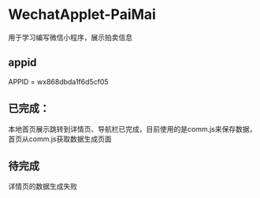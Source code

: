 # WechatApplet-PaiMai
用于学习编写微信小程序，展示拍卖信息
## appid
  APPID = wx868dbda1f6d5cf05
## 已完成：
  本地首页展示跳转到详情页、导航栏已完成，目前使用的是comm.js来保存数据，首页从comm.js获取数据生成页面
## 待完成
   详情页的数据生成失败
